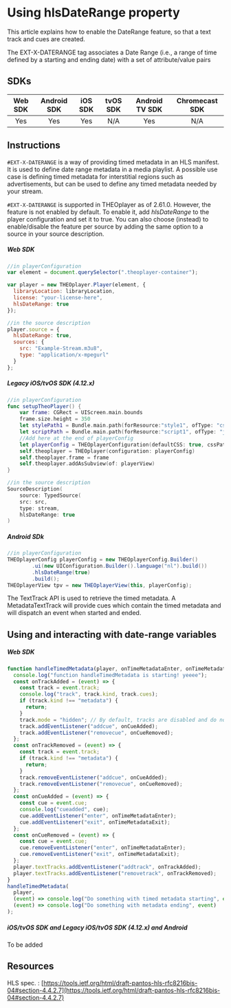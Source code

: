 # Using hlsDateRange property

This article explains how to enable the DateRange feature, so that a text track and cues are created.

The EXT-X-DATERANGE tag associates a Date Range (i.e., a range of time defined by a starting and ending date) with a set of attribute/value pairs

## SDKs

| Web SDK | Android SDK | iOS SDK | tvOS SDK | Android TV SDK | Chromecast SDK |
| :-----: | :---------: | :-----: | :------: | :------------: | :------------: |
|   Yes   |     Yes     |   Yes   |   N/A    |      Yes       |      N/A       |

## Instructions

`#EXT-X-DATERANGE` is a way of providing timed metadata in an HLS manifest. It is used to define date range metadata in a media playlist. A possible use case is defining timed metadata for interstitial regions such as advertisements, but can be used to define any timed metadata needed by your stream.

`#EXT-X-DATERANGE` is supported in THEOplayer as of 2.61.0. However, the feature is not enabled by default. To enable it, add _hlsDateRange_ to the player configuration and set it to true. You can also choose (instead) to enable/disable the feature per source by adding the same option to a source in your source description.

##### Web SDK

```js
//in playerConfiguration
var element = document.querySelector(".theoplayer-container");

var player = new THEOplayer.Player(element, {
  libraryLocation: libraryLocation,
  license: "your-license-here",
  hlsDateRange: true
});

//in the source description
player.source = {
  hlsDateRange: true,
  sources: {
    src: "Example-Stream.m3u8",
    type: "application/x-mpegurl"
  }
};
```

##### Legacy iOS/tvOS SDK (4.12.x)

```swift
//in playerConfiguration
func setupTheoPlayer() {
    var frame: CGRect = UIScreen.main.bounds
    frame.size.height = 350
    let stylePath1 = Bundle.main.path(forResource:"style1", ofType: "css")!
    let scriptPath = Bundle.main.path(forResource:"script1", ofType: "js")!
    //Add here at the end of playerConfig
    let playerConfig = THEOplayerConfiguration(defaultCSS: true, cssPaths:[stylePath1, stylePath2], jsPaths: [scriptPath], googleIMA: true, hlsDateRange: true)
    self.theoplayer = THEOplayer(configuration: playerConfig)
    self.theoplayer.frame = frame
    self.theoplayer.addAsSubview(of: playerView)
}

//in the source description
SourceDescription(
    source: TypedSource(
    src: src,
    type: stream,
    hlsDateRange: true
)
```

##### Android SDk

```java
//in playerConfiguration
THEOplayerConfig playerConfig = new THEOplayerConfig.Builder()
        .ui(new UIConfiguration.Builder().language("nl").build())
        .hlsDateRange(true)
        .build();
THEOplayerView tpv = new THEOplayerView(this, playerConfig);
```

The TextTrack API is used to retrieve the timed metadata. A MetadataTextTrack will provide cues which contain the timed metadata and will dispatch an event when started and ended.

## Using and interacting with date-range variables

##### Web SDK

```js
function handleTimedMetadata(player, onTimeMetadataEnter, onTimeMetadataExit) {
  console.log("function handleTimedMetadata is starting! yeeee");
  const onTrackAdded = (event) => {
    const track = event.track;
    console.log("track", track.kind, track.cues);
    if (track.kind !== "metadata") {
      return;
    }
    track.mode = "hidden"; // By default, tracks are disabled and do not expose cues
    track.addEventListener("addcue", onCueAdded);
    track.addEventListener("removecue", onCueRemoved);
  };
  const onTrackRemoved = (event) => {
    const track = event.track;
    if (track.kind !== "metadata") {
      return;
    }
    track.removeEventListener("addcue", onCueAdded);
    track.removeEventListener("removecue", onCueRemoved);
  };
  const onCueAdded = (event) => {
    const cue = event.cue;
    console.log("cueadded", cue);
    cue.addEventListener("enter", onTimeMetadataEnter);
    cue.addEventListener("exit", onTimeMetadataExit);
  };
  const onCueRemoved = (event) => {
    const cue = event.cue;
    cue.removeEventListener("enter", onTimeMetadataEnter);
    cue.removeEventListener("exit", onTimeMetadataExit);
  };
  player.textTracks.addEventListener("addtrack", onTrackAdded);
  player.textTracks.addEventListener("removetrack", onTrackRemoved);
}
handleTimedMetadata(
  player,
  (event) => console.log("Do something with timed metadata starting", event),
  (event) => console.log("Do something with metadata ending", event)
);
```

##### iOS/tvOS SDK and Legacy iOS/tvOS SDK (4.12.x) and Android

To be added

## Resources

HLS spec. : [https://tools.ietf.org/html/draft-pantos-hls-rfc8216bis-04#section-4.4.2.7](https://tools.ietf.org/html/draft-pantos-hls-rfc8216bis-04#section-4.4.2.7)
